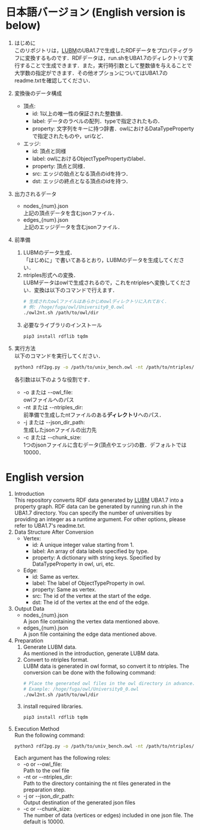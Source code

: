 # 日本語バージョン (English version is below)
1. はじめに  
このリポジトリは，[LUBM](https://swat.cse.lehigh.edu/projects/lubm/ )のUBA1.7で生成したRDFデータをプロパティグラフに変換するものです．RDFデータは，run.shをUBA1.7のディレクトリで実行することで生成できます．また，実行時引数として整数値を与えることで大学数の指定ができます．その他オプションについてはUBA1.7のreadme.txtを確認してください．
2. 変換後のデータ構成
    - 頂点:
      - id: 1以上の唯一性の保証された整数値．
      - label: データのラベルの配列．typeで指定されたもの．
      - property: 文字列をキーに持つ辞書．owlにおけるDataTypePropertyで指定されたものや，uriなど．
    - エッジ:
      - id: 頂点と同様
      - label: owlにおけるObjectTypePropertyのlabel．
      - property: 頂点と同様．
      - src: エッジの始点となる頂点のidを持つ．
      - dst: エッジの終点となる頂点のidを持つ．
3. 出力されるデータ  
   - nodes_{num}.json  
上記の頂点データを含むjsonファイル．
   - edges_{num}.json  
    上記のエッジデータを含むjsonファイル．
4. 前準備  
   1. LUBMのデータ生成．  
   「はじめに」で書いてあるとおり，LUBMのデータを生成してください．
   2. ntriples形式への変換．  
   LUBMデータはowlで生成されるので，これをntriplesへ変換してください．変換は以下のコマンドで行えます．
      ```bash
      # 生成されたowlファイルはあらかじめowlディレクトリに入れておく．
      # 例: /hoge/fuga/owl/University0_0.owl
      ./owl2nt.sh /path/to/owl/dir
      ```
    3. 必要なライブラリのインストール  
       ```bash
       pip3 install rdflib tqdm
       ```

5. 実行方法  
   以下のコマンドを実行してください．
   ```bash
   python3 rdf2pg.py -o /path/to/univ_bench.owl -nt /path/to/ntriples/dir -j /path/to/json/dir/to/save -c chunk_size_num
   ```
   各引数は以下のような役割です．
   - -o または --owl_file:  
    owlファイルへのパス
   - -nt または --ntriples_dir:  
    前準備で生成したntファイルのある**ディレクトリ**へのパス．
   - -j または --json_dir_path:  
    生成したjsonファイルの出力先
   - -c または --chunk_size:  
    1つのjsonファイルに含むデータ(頂点やエッジ)の数．デフォルトでは10000．

# English version
1. Introduction  
This repository converts RDF data generated by [LUBM](https://swat.cse.lehigh.edu/projects/lubm/) UBA1.7 into a property graph. RDF data can be generated by running run.sh in the UBA1.7 directory. You can specify the number of universities by providing an integer as a runtime argument. For other options, please refer to UBA1.7's readme.txt.
2. Data Structure After Conversion
    - Vertex:
      - id: A unique integer value starting from 1.
      - label: An array of data labels specified by type.
      - property: A dictionary with string keys. Specified by DataTypeProperty in owl, uri, etc.
    - Edge:
      - id: Same as vertex.
      - label: The label of ObjectTypeProperty in owl.
      - property: Same as vertex.
      - src: The id of the vertex at the start of the edge.
      - dst: The id of the vertex at the end of the edge.
3. Output Data  
   - nodes_{num}.json  
   A json file containing the vertex data mentioned above.
   - edges_{num}.json  
   A json file containing the edge data mentioned above.
4. Preparation  
   1. Generate LUBM data.  
   As mentioned in the introduction, generate LUBM data.
   2. Convert to ntriples format.  
   LUBM data is generated in owl format, so convert it to ntriples. The conversion can be done with the following command:
      ```bash
      # Place the generated owl files in the owl directory in advance.
      # Example: /hoge/fuga/owl/University0_0.owl
      ./owl2nt.sh /path/to/owl/dir
      ```
    3. install required libraries.
       ```bash
       pip3 install rdflib tqdm
       ```
5. Execution Method  
   Run the following command:
   ```bash
   python3 rdf2pg.py -o /path/to/univ_bench.owl -nt /path/to/ntriples/dir -j /path/to/json/dir/to/save -c chunk_size_num
   ```
   Each argument has the following roles:
   - -o or --owl_file:  
    Path to the owl file
   - -nt or --ntriples_dir:  
    Path to the directory containing the nt files generated in the preparation step.
   - -j or --json_dir_path:  
    Output destination of the generated json files
   - -c or --chunk_size:  
    The number of data (vertices or edges) included in one json file. The default is 10000.
